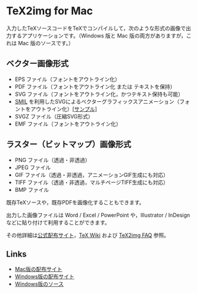 # TeX2img for Mac

入力したTeXソースコードをTeXでコンパイルして，次のような形式の画像で出力するアプリケーションです。（Windows 版と Mac 版の両方がありますが，これは Mac 版のソースです。）

## ベクター画像形式
- EPS ファイル（フォントをアウトライン化）
- PDF ファイル（フォントをアウトライン化 または テキストを保持）
- SVG ファイル（フォントをアウトライン化，かつテキスト保持も可能）
- [SMIL](https://developer.mozilla.org/ja/docs/Web/SVG/SVG_animation_with_SMIL) を利用したSVGによるベクターグラフィックスアニメーション（フォントをアウトライン化）[[サンプル]](http://island.geocities.jp/loveinequality/oscillation.svgz)
- SVGZ ファイル（圧縮SVG形式）
- EMF ファイル（フォントをアウトライン化）

## ラスター（ビットマップ）画像形式
- PNG ファイル（透過・非透過）
- JPEG ファイル
- GIF ファイル（透過・非透過，アニメーションGIF生成にも対応）
- TIFF ファイル（透過・非透過，マルチページTIFF生成にも対応）
- BMP ファイル

既存TeXソースや，既存PDFを画像化することもできます。

出力した画像ファイルは Word / Excel / PowerPoint や，Illustrator / InDesign などに貼り付けて利用することができます。

その他詳細は[公式配布サイト](http://island.geocities.jp/loveinequality/)，[TeX Wiki](https://texwiki.texjp.org/?TeX2img) および [TeX2img FAQ](https://texwiki.texjp.org/?TeX2img%20FAQ) 参照。

## Links
- [Mac版の配布サイト](http://island.geocities.jp/loveinequality/)
- [Windows版の配布サイト](http://www.math.sci.hokudai.ac.jp/~abenori/soft/#TEX2IMG)
- [Windows版のソース](https://github.com/abenori/TeX2img)

